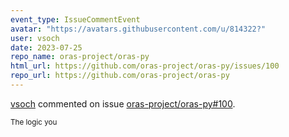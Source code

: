 ```yaml
---
event_type: IssueCommentEvent
avatar: "https://avatars.githubusercontent.com/u/814322?"
user: vsoch
date: 2023-07-25
repo_name: oras-project/oras-py
html_url: https://github.com/oras-project/oras-py/issues/100
repo_url: https://github.com/oras-project/oras-py
---
```


<a href='https://github.com/vsoch' target='_blank'>vsoch</a> commented on issue <a href='https://github.com/oras-project/oras-py/issues/100' target='_blank'>oras-project/oras-py#100</a>.

<small>The logic you